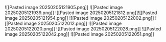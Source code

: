 

![[Pasted image 20250205121905.png]]
![[Pasted image 20250205121939.png]]
![[Pasted image 20250205121812.png]]![[Pasted image 20250205121954.png]]
![[Pasted image 20250205122002.png]]
![[Pasted image 20250205122012.png]]
![[Pasted image 20250205122020.png]]
![[Pasted image 20250205122028.png]]
![[Pasted image 20250205122042.png]]
![[Pasted image 20250205122051.png]]
